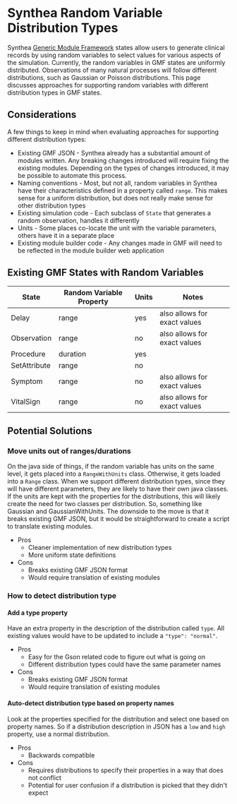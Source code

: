 # Synthea Random Variable Distribution Types

Synthea [Generic Module Framework](https://github.com/synthetichealth/synthea/wiki/Generic-Module-Framework) states allow users to generate clinical records by using random variables to select values for various aspects of the simulation. Currently, the random variables in GMF states are uniformly distributed. Observations of many natural processes will follow different distributions, such as Gaussian or Poisson distributions. This page discusses approaches for supporting random variables with different distribution types in GMF states.

## Considerations

A few things to keep in mind when evaluating approaches for supporting different distribution types:

* Existing GMF JSON - Synthea already has a substantial amount of modules written. Any breaking changes introduced will require fixing the existing modules. Depending on the types of changes introduced, it may be possible to automate this process.
* Naming conventions - Most, but not all, random variables in Synthea have their characteristics defined in a property called `range`. This makes sense for a uniform distribution, but does not really make sense for other distribution types
* Existing simulation code -  Each subclass of `State` that generates a random observation, handles it differently
* Units - Some places co-locate the unit with the variable parameters, others have it in a separate place
* Existing module builder code - Any changes made in GMF will need to be reflected in the module builder web application

## Existing GMF States with Random Variables

| State | Random Variable Property | Units | Notes |
|-------|--------------------------|-------|-------|
| Delay | range | yes | also allows for exact values |
| Observation | range | no | also allows for exact values |
| Procedure | duration | yes |  |
| SetAttribute | range | no |  |
| Symptom | range | no | also allows for exact values |
| VitalSign | range | no | also allows for exact values |

## Potential Solutions

### Move units out of ranges/durations
On the java side of things, if the random variable has units on the same level, it gets placed into a `RangeWithUnits` class. Otherwise, it gets loaded into a `Range` class. When we support different distribution types, since they will have different parameters, they are likely to have their own java classes. If the units are kept with the properties for the distributions, this will likely create the need for two classes per distribution. So, something like Gaussian and GaussianWithUnits. The downside to the move is that it breaks existing GMF JSON, but it would be straightforward to create a script to translate existing modules.

* Pros
  * Cleaner implementation of new distribution types
  * More uniform state definitions
* Cons
  * Breaks existing GMF JSON format
  * Would require translation of existing modules

### How to detect distribution type
#### Add a type property
Have an extra property in the description of the distribution called `type`. All existing values would have to be updated to include a `"type": "normal"`.

* Pros
  * Easy for the Gson related code to figure out what is going on
  * Different distribution types could have the same parameter names
* Cons
  * Breaks existing GMF JSON format
  * Would require translation of existing modules

#### Auto-detect distribution type based on property names
Look at the properties specified for the distribution and select one based on property names. So if a distribution description in JSON has a `low` and `high` property, use a normal distribution.

* Pros
  * Backwards compatible
* Cons
  * Requires distributions to specify their properties in a way that does not conflict
  * Potential for user confusion if a distribution is picked that they didn't expect

